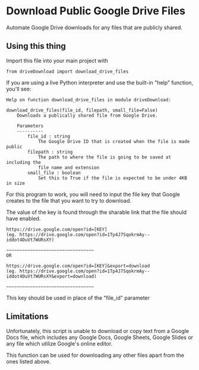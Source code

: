 
# Download Public Google Drive Files
Automate Google Drive downloads for any files that are publicly shared.

## Using this thing
Import this file into your main project with
```python3
from driveDownload import download_drive_files
```

If you are using a live Python interpreter and use the built-in "help" function,
you'll see:
```python3
Help on function download_drive_files in module driveDownload:

download_drive_files(file_id, filepath, small_file=False)
    Downloads a publically shared file from Google Drive.
    
    Parameters
    ----------
        file_id : string
            The Google Drive ID that is created when the file is made public
        filepath : string
            The path to where the file is going to be saved at including the
            file name and extension
        small_file : boolean
            Set this to True if the file is expected to be under 4KB in size
```
For this program to work, you will need to input the file key that Google
creates to the file that you want to try to download.

The value of the key is found through the sharable link that the file should 
have enabled.
```
https://drive.google.com/open?id=[KEY]
(eg. https://drive.google.com/open?id=1Tp4J7SqokrmAy--iddot4DuVt7WURsXY)
                                      ~~~~~~~~~~~~~~~~~~~~~~~~~~~~~~~~~
OR 

https://drive.google.com/open?id=[KEY]&export=download
(eg. https://drive.google.com/open?id=1Tp4J7SqokrmAy--iddot4DuVt7WURsXY&export=download)
                                      ~~~~~~~~~~~~~~~~~~~~~~~~~~~~~~~~~
```

This key should be used in place of the "file_id" parameter

## Limitations
Unfortunately, this script is unable to download or copy text from a Google Docs
file, which includes any Google Docs, Google Sheets, Google Slides or any file
which utilize Google's online editor.

This function can be used for downloading any other files apart from the ones
listed above.

